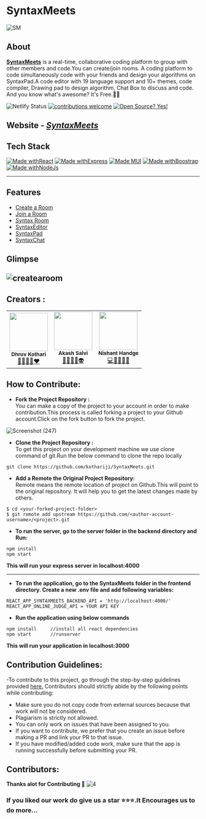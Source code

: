 

# SyntaxMeets
![SM](https://i.imgur.com/O11CKeq.gif)


## About
<a href="http://syntaxmeets.netlify.app/"><b>SyntaxMeets</b></a> is a real-time, collaborative coding platform to group with other members and code.You can create/join rooms. A coding platform to code simultaneously code with your friends and design your algorithms on SyntaxPad.A code editor with 19 language support and 10+ themes, code compiler, Drawing pad to design algorithm, Chat Box to discuss and code. And you know what's awesome? It's Free.💫✨

![Netlify Status](https://api.netlify.com/api/v1/badges/1aa2cf02-d8d5-4b5b-9881-3bde514118bd/deploy-status)
[
![contributions welcome](https://img.shields.io/badge/contributions-welcome-brightgreen.svg?style=flat)](https://github.com/dwyl/esta/issues) [![Open Source? Yes!](https://badgen.net/badge/Open%20Source%20%3F/Yes%21/blue?icon=github)](https://github.com/kothariji/SyntaxMeets) 

## Website - <em>[SyntaxMeets](http://syntaxmeets.netlify.app/)</em>

## Tech Stack

[![Made withReact](https://img.shields.io/badge/Made%20with-React-blue?style=for-the-badge&logo=React)]() [![Made withExpress](https://img.shields.io/badge/Made%20with-Express-purple?style=for-the-badge&logo=Javascript)]() [![Made MUI](https://img.shields.io/badge/Made%20with-Material_Ui-maroon?style=for-the-badge&logo=MaterialUi)]()  [![Made withBoostrap](https://img.shields.io/badge/Made%20with-Bootstrap-yelloe?style=for-the-badge&logo=MaterialUi)]() [![Made withNodeJs](https://img.shields.io/badge/Made%20with-Nodejs-green?style=for-the-badge&logo=Javascript)]()

---


## Features
- [Create a Room](#Create-a-room-)
- [Join a Room](#Create-a-room-)
- [Syntax Room](#Join-a-room-)
- [SyntaxEditor](#Code-&-Compile-)
- [SyntaxPad](#Syntaxpad-)
- [SyntaxChat](#Code-&-Compile-)


## Glimpse <br><br>![createaroom](https://i.imgur.com/eSq6CdD.jpg)





## Creators :
<table>
		<tr>
			<td align="center"><img src="https://i.imgur.com/e2DMxRN.jpg"  width=100px;"><br /><sub><b>Dhruv Kothari</b></sub><br/><a href="https://github.com/kothariji">🧠👨‍💻🚀❤️</a></td>
		   <td align="center"><img src="https://i.imgur.com/iWdUqU7.jpg"  width=100px;"><br /><sub><b>Akash Salvi</b></sub><br/><a href="https://github.com/Akash-Salvi">🧘🔭👨‍🎓👽</a></td>
			<td align="center"><img src="https://i.imgur.com/D1ogusY.jpg"  width=100px;"><br /><sub><b>Nishant Handge</b></sub><br/><a href="https://github.com/Nishant127">💻📱👨‍💻💥</a></td>			
		</tr>
		
</table>

## How to Contribute:
- <b>Fork the Project Repository :</b><br>
You can make a copy of the project to your account in order to make contribution.This process is called forking a project to your Github account.Click on the fork button to fork the project.

![Screenshot (247)](https://user-images.githubusercontent.com/61612939/113122940-bd2fa080-9231-11eb-9c62-61d2eb711f7c.png)

- <b>Clone the Project Repository :</b><br>
To get this project on your development machine we use clone command of git.Run the below command to clone the repo locally
```
git clone https://github.com/kothariji/SyntaxMeets.git
``` 

- <b>Add a Remote the Original Project Repository: </b><br>
Remote means the remote location of project on Github.This will point to the original repository. It will help you to get the latest changes made by others.
```
$ cd <your-forked-project-folder>
$ git remote add upstream https://github.com/<author-account-username>/<project>.git
``` 

- <b>To run the server, go to the server folder in the backend directory and Run: </b><br>
```
npm install
npm start
```
<b>This will run your express server in localhost:4000</b>

---
- <b>To run the application, go to the SyntaxMeets folder in the frontend directory. Create a new .env file and add following variables:</b>

```
REACT_APP_SYNTAXMEETS_BACKEND_API = 'http://localhost:4000/'
REACT_APP_ONLINE_JUDGE_API = YOUR API KEY
```

- <b>Run the application using below commands</b>
```
npm install		//install all react dependencies
npm start		//runserver
```
<b>This will run your application in localhost:3000</b>

## Contribution Guidelines:<br>
-To contribute to this project, go through the step-by-step guidelines provided [here.](https://github.com/kothariji/SyntaxMeets/blob/master/CONTRIBUTING.md)
Contributors should strictly abide by the following points while contributing:<br>
- Make sure you do not copy code from external sources because that work will not be considered.<br>
- Plagiarism is strictly not allowed.<br>
- You can only work on issues that have been assigned to you.<br>
- If you want to contribute, we prefer that you create an issue before making a PR and link your PR to that issue.<br>
- If you have modified/added code work, make sure that the app is running successfully before submitting your PR.<br>


## Contributors:

<b>Thanks alot for Contributing :dizzy:</b>
![4](https://contributors-img.web.app/image?repo=kothariji/syntaxmeets)


### If you liked our work do give us a star :star::star::star:.It Encourages us to do more...
